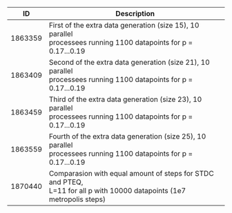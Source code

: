 | ID | Description |
| ------ | ----------- |
| 1863359   | First of the extra data generation (size 15), 10 parallel <br> processees running 1100 datapoints for p = 0.17...0.19 |
| 1863409   | Second of the extra data generation (size 21), 10 parallel <br> processees running 1100 datapoints for p = 0.17...0.19 |
| 1863459   | Third of the extra data generation (size 23), 10 parallel <br> processees running 1100 datapoints for p = 0.17...0.19 |
| 1863559   | Fourth of the extra data generation (size 25), 10 parallel <br> processees running 1100 datapoints for p = 0.17...0.19 |
| 1870440   | Comparasion with equal amount of steps for STDC and PTEQ, <br> L=11 for all p with 10000 datapoints (1e7 metropolis steps) |
